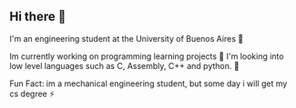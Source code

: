 ## Hi there 👋
I'm an engineering student at the University of Buenos Aires 📙

Im currently working on programming learning projects 🌱
I'm looking into low level languages such as C, Assembly, C++ and python. 🔭

Fun Fact: im a mechanical engineering student, but some day i will get my cs degree ⚡

<!--
**SamDhara/SamDhara** is a ✨ _special_ ✨ repository because its `README.md` (this file) appears on your GitHub profile.

Here are some ideas to get you started:

- 🔭 I’m currently working on ...
- 🌱 I’m currently learning ...
- 👯 I’m looking to collaborate on ...
- 🤔 I’m looking for help with ...
- 💬 Ask me about ...
- 📫 How to reach me: ...
- 😄 Pronouns: ...
- ⚡ Fun fact: ...
-->
